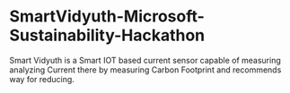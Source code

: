 # SmartVidyuth-Microsoft-Sustainability-Hackathon
Smart Vidyuth is a Smart IOT based current sensor capable of measuring analyzing Current there by measuring Carbon Footprint and recommends way for reducing.  
